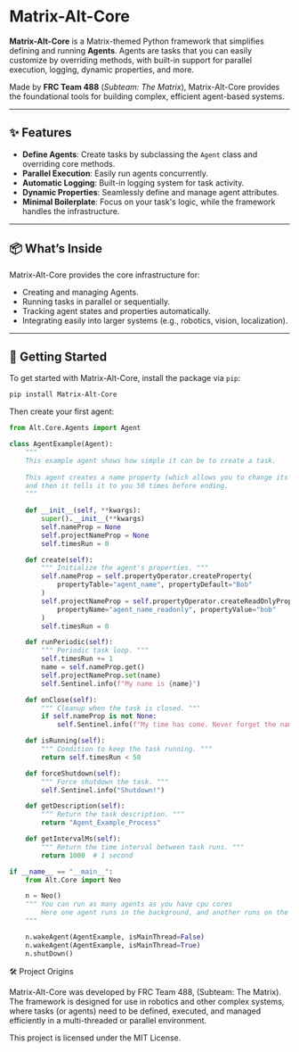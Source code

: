 # Matrix-Alt-Core

**Matrix-Alt-Core** is a Matrix-themed Python framework that simplifies defining and running **Agents**. Agents are tasks that you can easily customize by overriding methods, with built-in support for parallel execution, logging, dynamic properties, and more.

Made by **FRC Team 488** (*Subteam: The Matrix*), Matrix-Alt-Core provides the foundational tools for building complex, efficient agent-based systems.

---

## ✨ Features

- **Define Agents**: Create tasks by subclassing the `Agent` class and overriding core methods.
- **Parallel Execution**: Easily run agents concurrently.
- **Automatic Logging**: Built-in logging system for task activity.
- **Dynamic Properties**: Seamlessly define and manage agent attributes.
- **Minimal Boilerplate**: Focus on your task's logic, while the framework handles the infrastructure.

---

## 📦 What’s Inside

Matrix-Alt-Core provides the core infrastructure for:
- Creating and managing Agents.
- Running tasks in parallel or sequentially.
- Tracking agent states and properties automatically.
- Integrating easily into larger systems (e.g., robotics, vision, localization).

---

## 🚀 Getting Started

To get started with Matrix-Alt-Core, install the package via `pip`:

```bash
pip install Matrix-Alt-Core
```

Then create your first agent:

```python
from Alt.Core.Agents import Agent

class AgentExample(Agent):
    """ 
    This example agent shows how simple it can be to create a task.
    
    This agent creates a name property (which allows you to change its name), 
    and then it tells it to you 50 times before ending.
    """
    
    def __init__(self, **kwargs):
        super().__init__(**kwargs)
        self.nameProp = None
        self.projectNameProp = None
        self.timesRun = 0

    def create(self):
        """ Initialize the agent's properties. """
        self.nameProp = self.propertyOperator.createProperty(
            propertyTable="agent_name", propertyDefault="Bob"
        )
        self.projectNameProp = self.propertyOperator.createReadOnlyProperty(
            propertyName="agent_name_readonly", propertyValue="bob"
        )
        self.timesRun = 0

    def runPeriodic(self):
        """ Periodic task loop. """
        self.timesRun += 1
        name = self.nameProp.get()
        self.projectNameProp.set(name)
        self.Sentinel.info(f"My name is {name}")

    def onClose(self):
        """ Cleanup when the task is closed. """
        if self.nameProp is not None:
            self.Sentinel.info(f"My time has come. Never forget the name {self.nameProp.get()}!")

    def isRunning(self):
        """ Condition to keep the task running. """
        return self.timesRun < 50

    def forceShutdown(self):
        """ Force shutdown the task. """
        self.Sentinel.info("Shutdown!")

    def getDescription(self):
        """ Return the task description. """
        return "Agent_Example_Process"

    def getIntervalMs(self):
        """ Return the time interval between task runs. """
        return 1000  # 1 second

if __name__ == "__main__":
    from Alt.Core import Neo

    n = Neo()
    """ You can run as many agents as you have cpu cores
        Here one agent runs in the background, and another runs on the main thread
    """

    n.wakeAgent(AgentExample, isMainThread=False)
    n.wakeAgent(AgentExample, isMainThread=True)
    n.shutDown()
```

🛠 Project Origins

Matrix-Alt-Core was developed by FRC Team 488, (Subteam: The Matrix). The framework is designed for use in robotics and other complex systems, where tasks (or agents) need to be defined, executed, and managed efficiently in a multi-threaded or parallel environment.

This project is licensed under the MIT License.